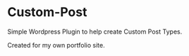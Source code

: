 Custom-Post
===========

Simple Wordpress Plugin to help create Custom Post Types.

Created for my own portfolio site.
